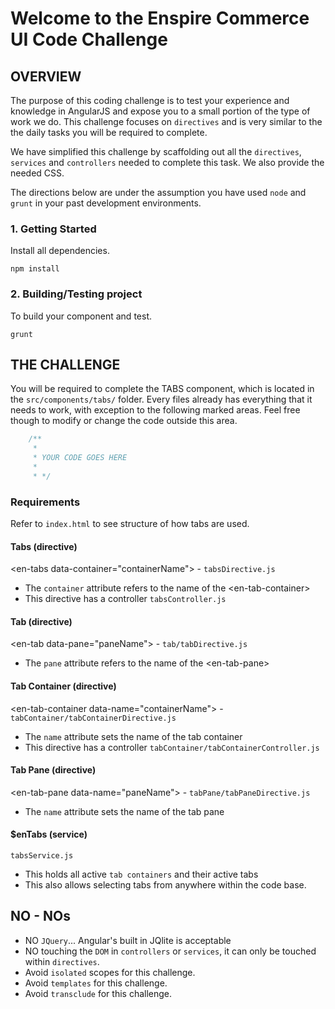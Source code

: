 Welcome to the Enspire Commerce UI Code Challenge
===============

## OVERVIEW

The purpose of this coding challenge is to test your experience and knowledge in AngularJS and expose you to a small portion of the type of work we do. This challenge focuses on `directives` and is very similar to the the daily tasks you will be required to complete.

We have simplified this challenge by scaffolding out all the `directives`, `services` and `controllers` needed to complete this task. We also provide the needed CSS.

The directions below are under the assumption you have used `node` and `grunt` in your past development environments.

### 1. Getting Started

Install all dependencies.

    npm install

### 2. Building/Testing project

To build your component and test.

    grunt


## THE CHALLENGE

You will be required to complete the TABS component, which is located in the `src/components/tabs/` folder. Every files already has everything that it needs to work, with exception to the following marked areas. Feel free though to modify or change the code outside this area.

```js
    /**
     *
     * YOUR CODE GOES HERE
     *
     * */
```

### Requirements

Refer to `index.html` to see structure of how tabs are used.

#### Tabs (directive)
\<en-tabs data-container="containerName"\>  - `tabsDirective.js`

- The `container` attribute refers to the name of the \<en-tab-container\>
- This directive has a controller `tabsController.js`

#### Tab (directive)
\<en-tab data-pane="paneName"\>  - `tab/tabDirective.js`

- The `pane` attribute refers to the name of the \<en-tab-pane\>

#### Tab Container (directive)
\<en-tab-container data-name="containerName"\>  - `tabContainer/tabContainerDirective.js`

- The `name` attribute sets the name of the tab container
- This directive has a controller `tabContainer/tabContainerController.js`

#### Tab Pane (directive)
\<en-tab-pane data-name="paneName"\>  - `tabPane/tabPaneDirective.js`

- The `name` attribute sets the name of the tab pane

#### $enTabs (service)
`tabsService.js`

- This holds all active `tab containers` and their active tabs
- This also allows selecting tabs from anywhere within the code base.

## NO - NOs

- NO `JQuery`...  Angular's built in JQlite is acceptable
- NO touching the `DOM` in `controllers` or `services`, it can only be touched within `directives`.
- Avoid `isolated` scopes for this challenge.
- Avoid `templates` for this challenge.
- Avoid `transclude`  for this challenge.

